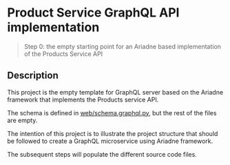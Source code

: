 # Product Service GraphQL API implementation
> Step 0: the empty starting point for an Ariadne based implementation of the Products Service API

## Description

This project is the empty template for GraphQL server based on the Ariadne framework that implements the Products service API.

The schema is defined in [web/schema.graphql.py](./web/schema.py), but the rest of the files are empty.

The intention of this project is to illustrate the project structure that should be followed to create a GraphQL microservice using Ariadne framework.

The subsequent steps will populate the different source code files.
